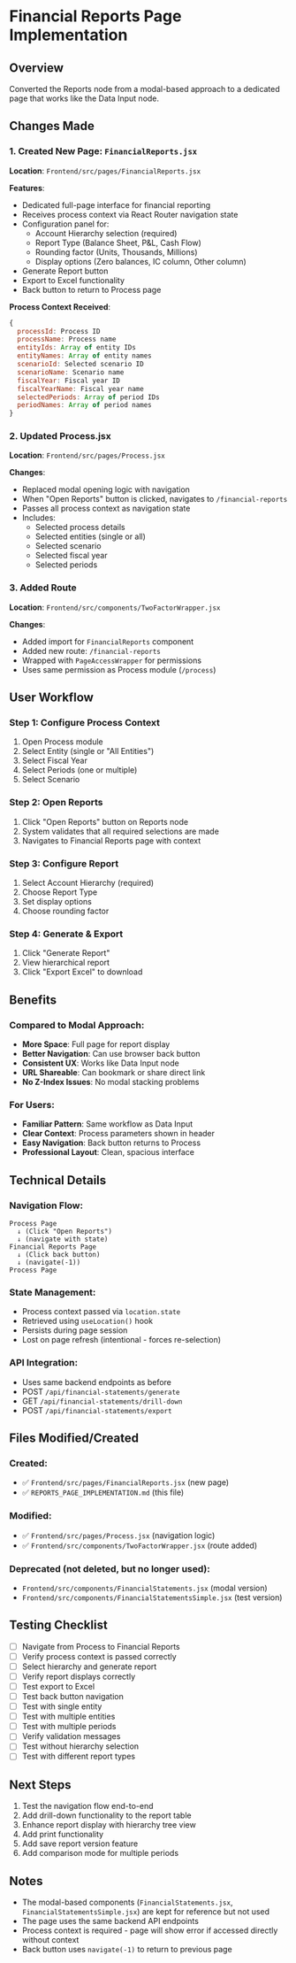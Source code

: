 # Financial Reports Page Implementation

## Overview
Converted the Reports node from a modal-based approach to a dedicated page that works like the Data Input node.

## Changes Made

### 1. Created New Page: `FinancialReports.jsx`
**Location**: `Frontend/src/pages/FinancialReports.jsx`

**Features**:
- Dedicated full-page interface for financial reporting
- Receives process context via React Router navigation state
- Configuration panel for:
  - Account Hierarchy selection (required)
  - Report Type (Balance Sheet, P&L, Cash Flow)
  - Rounding factor (Units, Thousands, Millions)
  - Display options (Zero balances, IC column, Other column)
- Generate Report button
- Export to Excel functionality
- Back button to return to Process page

**Process Context Received**:
```javascript
{
  processId: Process ID
  processName: Process name
  entityIds: Array of entity IDs
  entityNames: Array of entity names
  scenarioId: Selected scenario ID
  scenarioName: Scenario name
  fiscalYear: Fiscal year ID
  fiscalYearName: Fiscal year name
  selectedPeriods: Array of period IDs
  periodNames: Array of period names
}
```

### 2. Updated Process.jsx
**Location**: `Frontend/src/pages/Process.jsx`

**Changes**:
- Replaced modal opening logic with navigation
- When "Open Reports" button is clicked, navigates to `/financial-reports`
- Passes all process context as navigation state
- Includes:
  - Selected process details
  - Selected entities (single or all)
  - Selected scenario
  - Selected fiscal year
  - Selected periods

### 3. Added Route
**Location**: `Frontend/src/components/TwoFactorWrapper.jsx`

**Changes**:
- Added import for `FinancialReports` component
- Added new route: `/financial-reports`
- Wrapped with `PageAccessWrapper` for permissions
- Uses same permission as Process module (`/process`)

## User Workflow

### Step 1: Configure Process Context
1. Open Process module
2. Select Entity (single or "All Entities")
3. Select Fiscal Year
4. Select Periods (one or multiple)
5. Select Scenario

### Step 2: Open Reports
1. Click "Open Reports" button on Reports node
2. System validates that all required selections are made
3. Navigates to Financial Reports page with context

### Step 3: Configure Report
1. Select Account Hierarchy (required)
2. Choose Report Type
3. Set display options
4. Choose rounding factor

### Step 4: Generate & Export
1. Click "Generate Report"
2. View hierarchical report
3. Click "Export Excel" to download

## Benefits

### Compared to Modal Approach:
- **More Space**: Full page for report display
- **Better Navigation**: Can use browser back button
- **Consistent UX**: Works like Data Input node
- **URL Shareable**: Can bookmark or share direct link
- **No Z-Index Issues**: No modal stacking problems

### For Users:
- **Familiar Pattern**: Same workflow as Data Input
- **Clear Context**: Process parameters shown in header
- **Easy Navigation**: Back button returns to Process
- **Professional Layout**: Clean, spacious interface

## Technical Details

### Navigation Flow:
```
Process Page
  ↓ (Click "Open Reports")
  ↓ (navigate with state)
Financial Reports Page
  ↓ (Click back button)
  ↓ (navigate(-1))
Process Page
```

### State Management:
- Process context passed via `location.state`
- Retrieved using `useLocation()` hook
- Persists during page session
- Lost on page refresh (intentional - forces re-selection)

### API Integration:
- Uses same backend endpoints as before
- POST `/api/financial-statements/generate`
- GET `/api/financial-statements/drill-down`
- POST `/api/financial-statements/export`

## Files Modified/Created

### Created:
- ✅ `Frontend/src/pages/FinancialReports.jsx` (new page)
- ✅ `REPORTS_PAGE_IMPLEMENTATION.md` (this file)

### Modified:
- ✅ `Frontend/src/pages/Process.jsx` (navigation logic)
- ✅ `Frontend/src/components/TwoFactorWrapper.jsx` (route added)

### Deprecated (not deleted, but no longer used):
- `Frontend/src/components/FinancialStatements.jsx` (modal version)
- `Frontend/src/components/FinancialStatementsSimple.jsx` (test version)

## Testing Checklist

- [ ] Navigate from Process to Financial Reports
- [ ] Verify process context is passed correctly
- [ ] Select hierarchy and generate report
- [ ] Verify report displays correctly
- [ ] Test export to Excel
- [ ] Test back button navigation
- [ ] Test with single entity
- [ ] Test with multiple entities
- [ ] Test with multiple periods
- [ ] Verify validation messages
- [ ] Test without hierarchy selection
- [ ] Test with different report types

## Next Steps

1. Test the navigation flow end-to-end
2. Add drill-down functionality to the report table
3. Enhance report display with hierarchy tree view
4. Add print functionality
5. Add save report version feature
6. Add comparison mode for multiple periods

## Notes

- The modal-based components (`FinancialStatements.jsx`, `FinancialStatementsSimple.jsx`) are kept for reference but not used
- The page uses the same backend API endpoints
- Process context is required - page will show error if accessed directly without context
- Back button uses `navigate(-1)` to return to previous page
